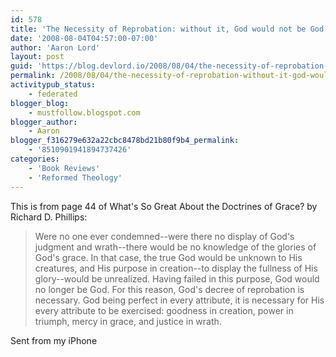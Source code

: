 ```yaml
---
id: 578
title: 'The Necessity of Reprobation: without it, God would not be God'
date: '2008-08-04T04:57:00-07:00'
author: 'Aaron Lord'
layout: post
guid: 'https://blog.devlord.io/2008/08/04/the-necessity-of-reprobation-without-it-god-would-not-be-god/'
permalink: /2008/08/04/the-necessity-of-reprobation-without-it-god-would-not-be-god/
activitypub_status:
    - federated
blogger_blog:
    - mustfollow.blogspot.com
blogger_author:
    - Aaron
blogger_f316279e632a22cbc8478bd21b80f9b4_permalink:
    - '8510901941894737426'
categories:
    - 'Book Reviews'
    - 'Reformed Theology'
---
```


This is from page 44 of <a>What's So Great About the Doctrines of Grace?</a> by Richard D. Phillips:<blockquote>Were no one ever condemned--were there no display of God&#039;s judgment  and wrath--there would be no knowledge of the glories of God&#039;s grace.   In that case, the true God would be unknown to His creatures, and His  purpose in creation--to display the fullness of His glory--would be unrealized.  Having failed in this purpose, God would no longer be  God.  For this reason, God&#039;s decree of reprobation is necessary.  God being perfect in every attribute, it is necessary for His every  attribute to be exercised: goodness in creation, power in triumph,  mercy in grace, and justice in wrath.</blockquote>Sent from my iPhone<div class="blogger-post-footer"><img width='1' height='1' src='' alt='' /></div>